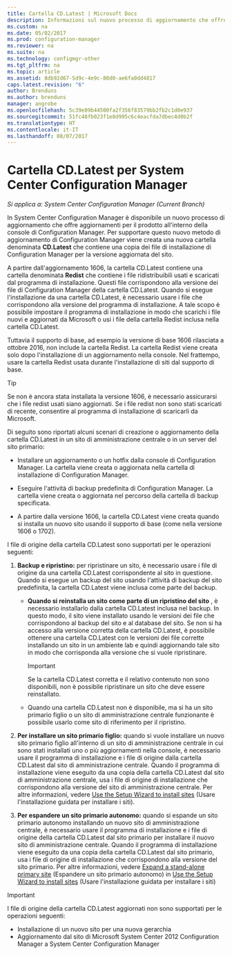 ```yaml
---
title: Cartella CD.Latest | Microsoft Docs
description: Informazioni sul nuovo processo di aggiornamento che offre aggiornamenti per il prodotto all'interno della console di Configuration Manager.
ms.custom: na
ms.date: 05/02/2017
ms.prod: configuration-manager
ms.reviewer: na
ms.suite: na
ms.technology: configmgr-other
ms.tgt_pltfrm: na
ms.topic: article
ms.assetid: 8db92d67-5d9c-4e9c-80d0-ae6fa0dd4817
caps.latest.revision: "6"
author: Brenduns
ms.author: brenduns
manager: angrobe
ms.openlocfilehash: 5c39e09b44500fa2f356f83579bb2fb2c1d0e937
ms.sourcegitcommit: 51fc48fb023f1e8d995c6c4eacfda7dbec4d0b2f
ms.translationtype: HT
ms.contentlocale: it-IT
ms.lasthandoff: 08/07/2017
---
```

# <a name="the-cdlatest-folder-for-system-center-configuration-manager"></a>Cartella CD.Latest per System Center Configuration Manager

*Si applica a: System Center Configuration Manager (Current Branch)*

In System Center Configuration Manager è disponibile un nuovo processo di aggiornamento che offre aggiornamenti per il prodotto all'interno della console di Configuration Manager. Per supportare questo nuovo metodo di aggiornamento di Configuration Manager viene creata una nuova cartella denominata **CD.Latest** che contiene una copia dei file di installazione di Configuration Manager per la versione aggiornata del sito.  

A partire dall'aggiornamento 1606, la cartella CD.Latest contiene una cartella denominata **Redist** che contiene i file ridistribuibili usati e scaricati dal programma di installazione. Questi file corrispondono alla versione dei file di Configuration Manager della cartella CD.Latest. Quando si esegue l'installazione da una cartella CD.Latest, è necessario usare i file che corrispondono alla versione del programma di installazione. A tale scopo è possibile impostare il programma di installazione in modo che scarichi i file nuovi e aggiornati da Microsoft o usi i file della cartella Redist inclusa nella cartella CD.Latest.

Tuttavia il supporto di base, ad esempio la versione di base 1606 rilasciata a ottobre 2016, non include la cartella Redist. La cartella Redist viene creata solo dopo l'installazione di un aggiornamento nella console. Nel frattempo, usare la cartella Redist usata durante l'installazione di siti dal supporto di base.  

> [!TIP]
> Se non è ancora stata installata la versione 1606, è necessario assicurarsi che i file redist usati siano aggiornati. Se i file redist non sono stati scaricati di recente, consentire al programma di installazione di scaricarli da Microsoft.   

 Di seguito sono riportati alcuni scenari di creazione o aggiornamento della cartella CD.Latest in un sito di amministrazione centrale o in un server del sito primario:  

-   Installare un aggiornamento o un hotfix dalla console di Configuration Manager. La cartella viene creata o aggiornata nella cartella di installazione di Configuration Manager.  

-   Eseguire l'attività di backup predefinita di Configuration Manager. La cartella viene creata o aggiornata nel percorso della cartella di backup specificata.  

-  A partire dalla versione 1606, la cartella CD.Latest viene creata quando si installa un nuovo sito usando il supporto di base (come nella versione 1606 o 1702).

I file di origine della cartella CD.Latest sono supportati per le operazioni seguenti:  

1.  **Backup e ripristino:** per ripristinare un sito, è necessario usare i file di origine da una cartella CD.Latest corrispondente al sito in questione. Quando si esegue un backup del sito usando l'attività di backup del sito predefinita, la cartella CD.Latest viene inclusa come parte del backup.

    -   **Quando si reinstalla un sito come parte di un ripristino del sito** , è necessario installarlo dalla cartella CD.Latest inclusa nel backup. In questo modo, il sito viene installato usando le versioni dei file che corrispondono al backup del sito e al database del sito.  Se non si ha accesso alla versione corretta della cartella CD.Latest, è possibile ottenere una cartella CD.Latest con le versioni dei file corrette installando un sito in un ambiente lab e quindi aggiornando tale sito in modo che corrisponda alla versione che si vuole ripristinare.

        > [!IMPORTANT]  
        >  Se la cartella CD.Latest corretta e il relativo contenuto non sono disponibili, non è possibile ripristinare un sito che deve essere reinstallato.  

    -   Quando una cartella CD.Latest non è disponibile, ma si ha un sito primario figlio o un sito di amministrazione centrale funzionante è possibile usarlo come sito di riferimento per il ripristino.  

2.  **Per installare un sito primario figlio:** quando si vuole installare un nuovo sito primario figlio all'interno di un sito di amministrazione centrale in cui sono stati installati uno o più aggiornamenti nella console, è necessario usare il programma di installazione e i file di origine dalla cartella CD.Latest dal sito di amministrazione centrale. Quando il programma di installazione viene eseguito da una copia della cartella CD.Latest dal sito di amministrazione centrale, usa i file di origine di installazione che corrispondono alla versione del sito di amministrazione centrale. Per altre informazioni, vedere [Use the Setup Wizard to install sites](../../../core/servers/deploy/install/use-the-setup-wizard-to-install-sites.md) (Usare l'installazione guidata per installare i siti).  

3.  **Per espandere un sito primario autonomo:** quando si espande un sito primario autonomo installando un nuovo sito di amministrazione centrale, è necessario usare il programma di installazione e i file di origine della cartella CD.Latest dal sito primario per installare il nuovo sito di amministrazione centrale. Quando il programma di installazione viene eseguito da una copia della cartella CD.Latest dal sito primario, usa i file di origine di installazione che corrispondono alla versione del sito primario. Per altre informazioni, vedere [Expand a stand-alone primary site](../../../core/servers/deploy/install/use-the-setup-wizard-to-install-sites.md#bkmk_expand) (Espandere un sito primario autonomo) in [Use the Setup Wizard to install sites](../../../core/servers/deploy/install/use-the-setup-wizard-to-install-sites.md) (Usare l'installazione guidata per installare i siti)

> [!IMPORTANT]  
>  I file di origine della cartella CD.Latest aggiornati non sono supportati per le operazioni seguenti:  
>   
>  -   Installazione di un nuovo sito per una nuova gerarchia  
>  -   Aggiornamento dal sito di Microsoft System Center 2012 Configuration Manager a System Center Configuration Manager

